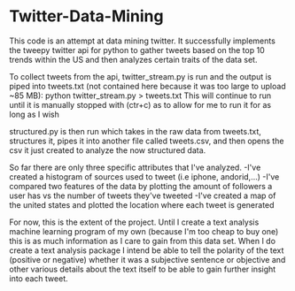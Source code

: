 # Twitter-Data-Mining
This code is an attempt at data mining twitter. It successfully implements the tweepy twitter api for python to gather tweets based on the top 10 trends within the US and then analyzes certain traits of the data set.

To collect tweets from the api, twitter_stream.py is run and the output is piped into tweets.txt (not contained here because it was too large to upload ~85 MB): python twitter_stream.py > tweets.txt
This will continue to run until it is manually stopped with (ctr+c) as to allow for me to run it for as long as I wish

structured.py is then run which takes in the raw data from tweets.txt, structures it, pipes it into another file called tweets.csv, and then opens the csv it just created to analyze the now structured data. 

So far there are only three specific attributes that I've analyzed. 
-I've created a histogram of sources used to tweet (i.e iphone, andorid,...)
-I've compared two features of the data by plotting the amount of followers a user has vs the number of tweets they've tweeted
-I've created a map of the united states and plotted the location where each tweet is generated

For now, this is the extent of the project. Until I create a text analysis machine learning program of my own (because I'm too cheap to buy one) this is as much information as I care to gain from this data set. When I do create a text analysis package I intend be able to tell the polarity of the text (positive or negative) whether it was a subjective sentence or objective and other various details about the text itself to be able to gain further insight into each tweet. 
